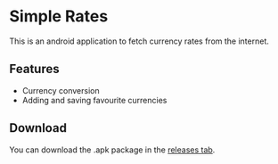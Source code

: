 # Simple Rates

This is an android application to fetch currency rates from the internet.

## Features

- Currency conversion
- Adding and saving favourite currencies

## Download

You can download the .apk package in the [releases tab](releases).